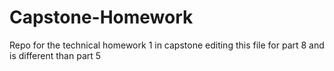 # Capstone-Homework
Repo for the technical homework 1 in capstone
editing this file for part 8 and is different than part 5